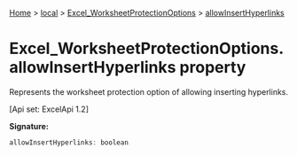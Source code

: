 [Home](./index) &gt; [local](local.md) &gt; [Excel\_WorksheetProtectionOptions](local.excel_worksheetprotectionoptions.md) &gt; [allowInsertHyperlinks](local.excel_worksheetprotectionoptions.allowinserthyperlinks.md)

# Excel\_WorksheetProtectionOptions.allowInsertHyperlinks property

Represents the worksheet protection option of allowing inserting hyperlinks. 

 \[Api set: ExcelApi 1.2\]

**Signature:**
```javascript
allowInsertHyperlinks: boolean
```
